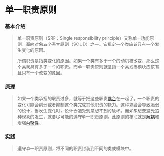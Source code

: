 # 单一职责原则

### 基本介绍

>单一职责原则（SRP：Single responsibility principle）又称单一功能原则，面向对象五个基本原则（SOLID）之一。它规定一个类应该只有一个发生变化的原因。
>
>所谓职责是指类变化的原因。如果一个类有多于一个的动机被改变，那么这个类就具有多于一个的职责。而单一职责原则就是指一个类或者模块应该有且只有一个改变的原因。

### 原理

> 如果一个类承担的职责过多，就等于把这些职责[耦合](https://baike.baidu.com/item/耦合/2821124)在一起了。一个职责的变化可能会削弱或者抑制这个类完成其他职责的能力。这种耦合会导致脆弱的设计，当发生变化时，设计会遭受到意想不到的破坏。而如果想要避免这种现象的发生，就要尽可能的遵守单一职责原则。此原则的核心就是[解耦](https://baike.baidu.com/item/解耦)和增强[内聚性](https://baike.baidu.com/item/内聚性/4973441)。

### 实践

> 遵守单一职责原则，将不同的职责封装到不同的类或模块中。